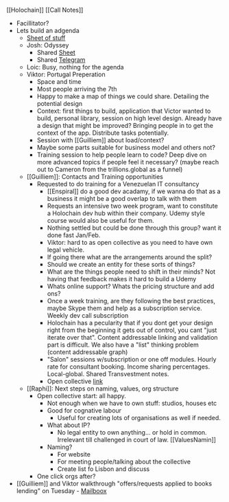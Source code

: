 [[Holochain]] [[Call Notes]] 

- Facillitator?
- Lets build an adgenda
    - [Sheet of stuff](https://docs.google.com/spreadsheets/d/1mDBuUcyxEvEHrbEuvr2I7qdN_gFyUWTXpIPg-uXWNGA/edit#gid=1139887768)
    - Josh: Odyssey
        - Shared [Sheet](https://docs.google.com/spreadsheets/d/1KkV8Qi5QAUdCyzcM1rHRPdUuvg5LPWwPDB3lEjSjvmk/edit?usp=sharing)
        - Shared [Telegram](https://t.me/joinchat/GyUX4FAAH16hL0ZbKSLgpQ)
    - Loic: Busy, nothing for the agenda 
    - Viktor: Portugal Preperation
        - Space and time
        - Most people arriving the 7th
        - Happy to make a map of things we could share. Detailing the potential design
        - Context: first things to build, application that Victor wanted to build, personal library, session on high level design. Already have a design that might be improved? Bringing people in to get the context of the app. Distribute tasks potentially.
        - Session with [[Guilliem]] about load/context?
        - Maybe some parts suitable for business model and others not? 
        - Training session to help people learn to code? Deep dive on more advanced topics if people feel it necessary? (maybe reach out to Cameron from the trillions.global as a funnel)
    - [[Guilliem]]: Contacts and Training opportunities
        - Requested to do training for a Venezuelan IT consultancy
            - [[Enspiral]] do a good dev acadamy, if we wanna do that as a business it might be a good overlap to talk with them
            - Requests an intensive two week program, want to constitute a Holochain dev hub within their company. Udemy style course would also be useful for them. 
            - Nothing settled but could be done through this group? want it done fast Jan/Feb.
            - Viktor: hard to as open collective as you need to have own legal vehicle. 
            - If going there what are the arrangements around the split?
            - Should we create an entity for these sorts of things?
            - What are the things people need to shift in their minds? Not having that feedback makes it hard to build a Udemy
            - Whats online support? Whats the pricing structure and add ons?
            - Once a week training, are they following the best practices, maybe Skype them and help as a subscription service. Weekly dev call subscription
            - Holochain has a pecularity that if you dont get your design right from the beginning it gets out of control, you cant "just iterate over that". Content addressable linking and validation part is difficult. We also have a "list" thinking problem (content addressable graph)
            - "Salon" sessions w/subscription or one off modules. Hourly rate for consultant booking. Income sharing percentages. Local-global. Shared Transvestment notes.
            - Open collective [link](https://opencollective.com/open-learning-community#section-updates)
    - [[Raphi]]: Next steps on naming, values, org structure
        - Open collective start: all happy.
            - Not enough when we have to own stuff: studios, houses etc
            - Good for cognative labour
                - Useful for creating lots of organisations as well if needed.
            - What about IP? 
                - No legal entity to own anything... or hold in common. Irrelevant till challenged in court of law. [[ValuesNamin]]
            - Naming?
                - For website
                - For meeting people/talking about the collective
                - Create list fo Lisbon and discuss
        - One click orgs after?
- [[Guilliem]] and Viktor walkthrough "offers/requests applied to books lending" on Tuesday - [Mailboox](https://www.youtube.com/watch?v=hq6Br2iOyF0&feature=emb_logo)
